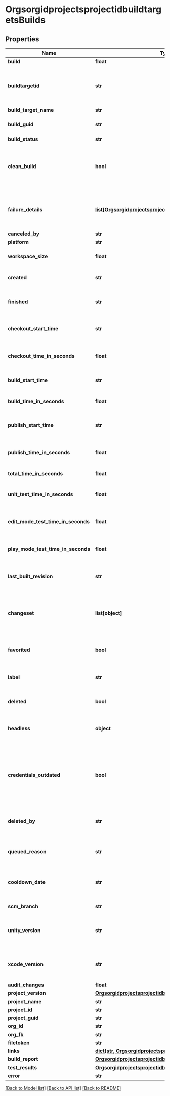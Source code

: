 # OrgsorgidprojectsprojectidbuildtargetsBuilds

## Properties
Name | Type | Description | Notes
------------ | ------------- | ------------- | -------------
**build** | **float** |  | [optional] 
**buildtargetid** | **str** | unique id auto-generated from the build target name | [optional] 
**build_target_name** | **str** |  | [optional] 
**build_guid** | **str** | unique GUID identifying this build | [optional] 
**build_status** | **str** |  | [optional] 
**clean_build** | **bool** | if the build was built without using data cached from previous builds | [optional] 
**failure_details** | [**list[OrgsorgidprojectsprojectidbuildtargetsFailureDetails]**](OrgsorgidprojectsprojectidbuildtargetsFailureDetails.md) | list of failure details for this build attempt, when available | [optional] 
**canceled_by** | **str** |  | [optional] 
**platform** | **str** |  | [optional] 
**workspace_size** | **float** | size of workspace in bytes | [optional] 
**created** | **str** | when the build was created | [optional] 
**finished** | **str** | when the build completely finished | [optional] 
**checkout_start_time** | **str** | when the build starting checking out code | [optional] 
**checkout_time_in_seconds** | **float** | amount of time spent checking out code | [optional] 
**build_start_time** | **str** | when the build started compiling | [optional] 
**build_time_in_seconds** | **float** | amount of time spend compiling | [optional] 
**publish_start_time** | **str** | when the build started saving build artifacts | [optional] 
**publish_time_in_seconds** | **float** | amount of time spent saving build artifacts | [optional] 
**total_time_in_seconds** | **float** | total time for the build | [optional] 
**unit_test_time_in_seconds** | **float** | total time for unit test execution step | [optional] 
**edit_mode_test_time_in_seconds** | **float** | total time for unit test execution step | [optional] 
**play_mode_test_time_in_seconds** | **float** | total time for unit test execution step | [optional] 
**last_built_revision** | **str** | source control commit id for the build | [optional] 
**changeset** | **list[object]** | a list of source control changes between this and the last build | [optional] 
**favorited** | **bool** | if the build is marked as do not delete or not | [optional] 
**label** | **str** | description given when a build is favorited | [optional] 
**deleted** | **bool** | if the build is deleted or not | [optional] 
**headless** | **object** | if the build was built to run in linux headless mode | [optional] 
**credentials_outdated** | **bool** | if a newer credential has been attached to this buildtarget and the build can be re-signed | [optional] 
**deleted_by** | **str** | email address of the user who deleted this attempt | [optional] 
**queued_reason** | **str** | reason the build is currently waiting | [optional] 
**cooldown_date** | **str** | time until this build will be reconsidered for building | [optional] 
**scm_branch** | **str** | scm branch to be built | [optional] 
**unity_version** | **str** | &#39;latest&#39; or a unity dot version with underscores (ex. &#39;4_6_5&#39;) | [optional] 
**xcode_version** | **str** | &#39;latest&#39; or a supported xcode version (ex. &#39;xcode7&#39;) | [optional] 
**audit_changes** | **float** |  | [optional] 
**project_version** | [**OrgsorgidprojectsprojectidbuildtargetsProjectVersion**](OrgsorgidprojectsprojectidbuildtargetsProjectVersion.md) |  | [optional] 
**project_name** | **str** |  | [optional] 
**project_id** | **str** |  | [optional] 
**project_guid** | **str** |  | [optional] 
**org_id** | **str** |  | [optional] 
**org_fk** | **str** |  | [optional] 
**filetoken** | **str** |  | [optional] 
**links** | [**dict(str, OrgsorgidprojectsprojectidbuildtargetsLinks)**](OrgsorgidprojectsprojectidbuildtargetsLinks.md) |  | [optional] 
**build_report** | [**OrgsorgidprojectsprojectidbuildtargetsBuildReport**](OrgsorgidprojectsprojectidbuildtargetsBuildReport.md) |  | [optional] 
**test_results** | [**OrgsorgidprojectsprojectidbuildtargetsTestResults**](OrgsorgidprojectsprojectidbuildtargetsTestResults.md) |  | [optional] 
**error** | **str** |  | [optional] 

[[Back to Model list]](../README.md#documentation-for-models) [[Back to API list]](../README.md#documentation-for-api-endpoints) [[Back to README]](../README.md)


